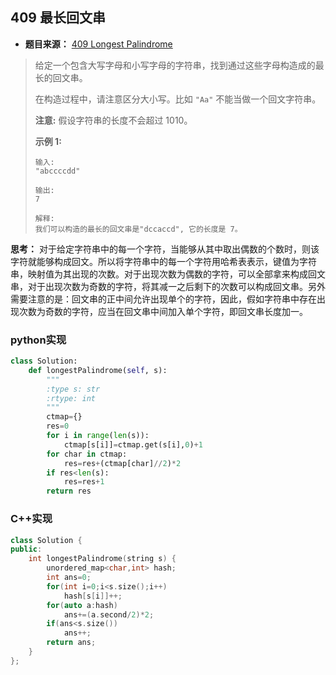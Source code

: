 ## 409 最长回文串

* **题目来源：** [409 Longest Palindrome](https://leetcode-cn.com/problems/longest-palindrome/)

> 给定一个包含大写字母和小写字母的字符串，找到通过这些字母构造成的最长的回文串。
>
> 在构造过程中，请注意区分大小写。比如 `"Aa"` 不能当做一个回文字符串。
>
> **注意:**
> 假设字符串的长度不会超过 1010。
>
> **示例 1:**
>
> ```
> 输入:
> "abccccdd"
> 
> 输出:
> 7
> 
> 解释:
> 我们可以构造的最长的回文串是"dccaccd", 它的长度是 7。
> ```

**思考：** 对于给定字符串中的每一个字符，当能够从其中取出偶数的个数时，则该字符就能够构成回文。所以将字符串中的每一个字符用哈希表表示，键值为字符串，映射值为其出现的次数。对于出现次数为偶数的字符，可以全部拿来构成回文串，对于出现次数为奇数的字符，将其减一之后剩下的次数可以构成回文串。另外需要注意的是：回文串的正中间允许出现单个的字符，因此，假如字符串中存在出现次数为奇数的字符，应当在回文串中间加入单个字符，即回文串长度加一。

### python实现

```python
class Solution:
    def longestPalindrome(self, s):
        """
        :type s: str
        :rtype: int
        """
        ctmap={}
        res=0
        for i in range(len(s)):
            ctmap[s[i]]=ctmap.get(s[i],0)+1
        for char in ctmap:
            res=res+(ctmap[char]//2)*2
        if res<len(s):
            res=res+1
        return res
```

### C++实现

```C++
class Solution {
public:
    int longestPalindrome(string s) {
        unordered_map<char,int> hash;
        int ans=0;
        for(int i=0;i<s.size();i++)
            hash[s[i]]++;
        for(auto a:hash)
            ans+=(a.second/2)*2;
        if(ans<s.size())
            ans++;
        return ans;
    }
};
```

